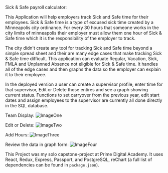 Sick & Safe payroll calculator:

This Application will help employers track Sick and Safe time for their employees. Sick & Safe time is a type of excused sick time created by a Minneapolis city ordinance. For every 30 hours that someone works in the city limits of minneapolis their employer must allow them one hour of Sick & Safe time which it is the responsibility of the employer to track.

The city didn't create any tool for tracking Sick and Safe time beyond a simple spread sheet and their are many edge cases that make tracking Sick & Safe time difficult. This application can evaluate Regular, Vacation, Sick, FMLA and Unplanned Absence not eligible for Sick & Safe time. It handles all of the edge cases and then graphs the data so the employer can explain it to their employee.

In the deployed version a user can create a supervisor profile, enter time for that supervisor, Edit or Delete those entires and see a graph showing current status. Functions to set carryover from the previous year, edit start dates and assign employees to the supervisor are currently all done directly in the SQL database.

Team Display:
![ImageOne](../documentation/images/Employees.png)

Edit or Delete:
![ImageTwo](../documentation/images/EnterTime.png)

Add Hours:
![ImageThree](../documentation/images/TimeEntries.png)

Review the data in graph form:
![ImageFour](../documentation/images/Graphs.png)

This Project was my solo capstone-project at Prime Digital Academy.
It uses React, Redux, Express, Passport, and PostgreSQL, reChart (a full list of dependencies can be found in `package.json`).


